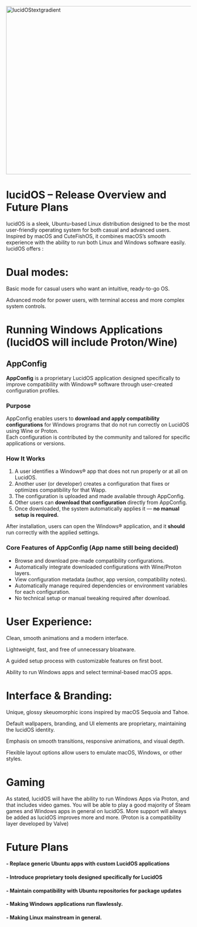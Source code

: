 <img width="1835" height="459" alt="lucidOStextgradient" src="https://github.com/user-attachments/assets/f7da42ae-0af3-4c82-8711-37f09fe0858f" />

# lucidOS – Release Overview and Future Plans

lucidOS is a sleek, Ubuntu-based Linux distribution designed to be the most user-friendly operating system for both casual and advanced users. Inspired by macOS and CuteFishOS, it combines macOS’s smooth experience with the ability to run both Linux and Windows software easily. lucidOS offers :

# Dual modes:

Basic mode for casual users who want an intuitive, ready-to-go OS.

Advanced mode for power users, with terminal access and more complex system controls.

# Running Windows Applications (lucidOS will include Proton/Wine)

## **AppConfig**
**AppConfig** is a proprietary LucidOS application designed specifically to improve compatibility with Windows® software through user-created configuration profiles.

### Purpose

AppConfig enables users to **download and apply compatibility configurations** for Windows programs that do not run correctly on LucidOS using Wine or Proton.  
Each configuration is contributed by the community and tailored for specific applications or versions.

### How It Works

1. A user identifies a Windows® app that does not run properly or at all on LucidOS.  
2. Another user (or developer) creates a configuration that fixes or optimizes compatibility for that Wapp.  
3. The configuration is uploaded and made available through AppConfig.  
4. Other users can **download that configuration** directly from AppConfig.  
5. Once downloaded, the system automatically applies it — **no manual setup is required.**  

After installation, users can open the Windows® application, and it **should** run correctly with the applied settings.

### Core Features of AppConfig (App name still being decided)

- Browse and download pre-made compatibility configurations.  
- Automatically integrate downloaded configurations with Wine/Proton layers.  
- View configuration metadata (author, app version, compatibility notes).  
- Automatically manage required dependencies or environment variables for each configuration.  
- No technical setup or manual tweaking required after download.







# User Experience:

Clean, smooth animations and a modern interface.

Lightweight, fast, and free of unnecessary bloatware.

A guided setup process with customizable features on first boot.

Ability to run Windows apps and select terminal-based macOS apps.



# Interface & Branding:

Unique, glossy skeuomorphic icons inspired by macOS Sequoia and Tahoe.

Default wallpapers, branding, and UI elements are proprietary, maintaining the lucidOS identity.

Emphasis on smooth transitions, responsive animations, and visual depth.

Flexible layout options allow users to emulate macOS, Windows, or other styles. 


# Gaming
As stated, lucidOS will have the ability to run Windows Apps via Proton, and that includes video games. You will be able to play a good majority of Steam games and Windows apps in general on lucidOS. More support will always be added as lucidOS improves more and more.
(Proton is a compatibility layer developed by Valve)



# Future Plans
#### - Replace generic Ubuntu apps with **custom LucidOS applications**  
#### - Introduce proprietary tools designed specifically for LucidOS  
#### - Maintain compatibility with Ubuntu repositories for package updates
#### - Making Windows applications run flawlessly.
#### - Making Linux mainstream in general.
